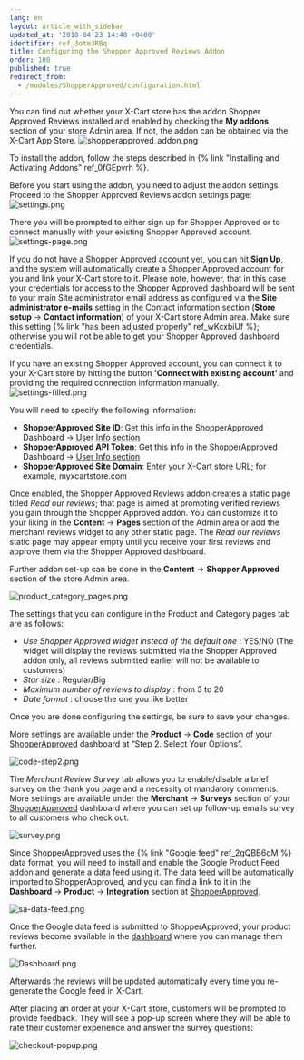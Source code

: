 ```yaml
---
lang: en
layout: article_with_sidebar
updated_at: '2018-04-23 14:48 +0400'
identifier: ref_3otm3RBq
title: Configuring the Shopper Approved Reviews Addon
order: 100
published: true
redirect_from:
  - /modules/ShopperApproved/configuration.html
---
```

You can find out whether your X-Cart store has the addon Shopper Approved Reviews installed and enabled by checking the **My addons** section of your store Admin area. If not, the addon can be obtained via the X-Cart App Store.
![shopperapproved_addon.png]({{site.baseurl}}/attachments/ref_3otm3RBq/shopperapproved_addon.png)

To install the addon, follow the steps described in {% link "Installing and Activating Addons" ref_0fGEpvrh %}.

Before you start using the addon, you need to adjust the addon settings. Proceed to the Shopper Approved Reviews addon settings page: 
![settings.png]({{site.baseurl}}/attachments/ref_3otm3RBq/settings.png)

There you will be prompted to either sign up for Shopper Approved or to connect manually with your existing Shopper Approved account.
![settings-page.png]({{site.baseurl}}/attachments/ref_3otm3RBq/settings-page.png)

If you do not have a Shopper Approved account yet, you can hit **Sign Up**, and the system will automatically create a Shopper Approved account for you and link your X-Cart store to it. Please note, however, that in this case your credentials for access to the Shopper Approved dashboard will be sent to your main Site administrator email address as configured via the **Site administrator e-mails** setting in the Contact information section (**Store setup** -> **Contact information**) of your X-Cart store Admin area. Make sure this setting {% link "has been adjusted properly" ref_wKcxbiUf %}; otherwise you will not be able to get your Shopper Approved dashboard credentials.

If you have an existing Shopper Approved account, you can connect it to your X-Cart store by hitting the button **'Connect with existing account'** and providing the required connection information manually.
![settings-filled.png]({{site.baseurl}}/attachments/ref_3otm3RBq/settings-filled.png)

You will need to specify the following information:

   * **ShopperApproved Site ID**: Get this info in the ShopperApproved Dashboard -> [User Info section](https://www.shopperapproved.com/account/dashboard/userinfo/account-settings "Configuring the Shopper Approved") 
   * **ShopperApproved API Token**: Get this info in the ShopperApproved Dashboard -> [User Info section](https://www.shopperapproved.com/account/dashboard/userinfo/account-settings "Configuring the Shopper Approved") 
   * **ShopperApproved Site Domain**: Enter your X-Cart store URL; for example, myxcartstore.com

Once enabled, the Shopper Approved Reviews addon creates a static page titled _Read our reviews_; that page is aimed at promoting verified reviews you gain through the Shopper Approved addon. You can customize it to your liking in the **Content** -> **Pages** section of the Admin area or add the merchant reviews widget to any other static page. The _Read our reviews_ static page may appear empty until you receive your first reviews and approve them via the Shopper Approved dashboard.

Further addon set-up can be done in the **Content** -> **Shopper Approved** section of the store Admin area.

![product_category_pages.png]({{site.baseurl}}/attachments/ref_3otm3RBq/product_category_pages.png)

The settings that you can configure in the Product and Category pages tab are as follows:
* _Use Shopper Approved widget instead of the default one_ : YES/NO (The widget will display the reviews submitted via the Shopper Approved addon only, all reviews submitted earlier will not be available to customers)
* _Star size_ : Regular/Big
* _Maximum number of reviews to display_ : from 3 to 20
* _Date format_ : choose the one you like better 

Once you are done configuring the settings, be sure to save your changes. 

More settings are available under the **Product** -> **Code** section of your [ShopperApproved](https://www.shopperapproved.com/account/product/page-code "Configuring the Shopper Approved") dashboard at “Step 2. Select Your Options”.

![code-step2.png]({{site.baseurl}}/attachments/ref_3otm3RBq/code-step2.png)


The _Merchant Review Survey_ tab allows you to enable/disable a brief survey on the thank you page and a necessity of mandatory comments. More settings are available under the **Merchant** -> **Surveys** section of your [ShopperApproved](https://www.shopperapproved.com/account/merchant/surveys/options "Configuring the Shopper Approved") dashboard where you can set up follow-up emails survey to all customers who check out.

![survey.png]({{site.baseurl}}/attachments/ref_3otm3RBq/survey.png)


Since ShopperApproved uses the {% link "Google feed" ref_2gQBB6qM %} data format, you will need to install and enable the Google Product Feed addon and generate a data feed using it. The data feed will be automatically imported to ShopperApproved, and you can find a link to it in the **Dashboard** -> **Product** -> **Integration** section at [ShopperApproved](https://www.shopperapproved.com/account/product/integration "Configuring the Shopper Approved"). 

![sa-data-feed.png]({{site.baseurl}}/attachments/ref_3otm3RBq/sa-data-feed.png)

Once the Google data feed is submitted to ShopperApproved, your product reviews become available in the [dashboard](https://www.shopperapproved.com/account/dashboard "Configuring the Shopper Approved") where you can manage them further.

![Dashboard.png]({{site.baseurl}}/attachments/ref_3otm3RBq/Dashboard.png)

Afterwards the reviews will be updated automatically every time you re-generate the Google feed in X-Cart.

After placing an order at your X-Cart store, customers will be prompted to provide feedback. They will see a pop-up screen where they will be able to rate their customer experience and answer the survey questions:

![checkout-popup.png]({{site.baseurl}}/attachments/ref_3otm3RBq/checkout-popup.png)
